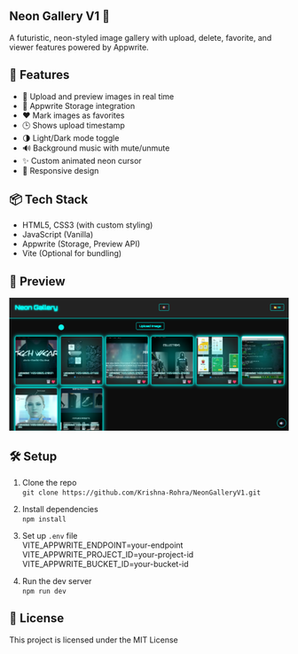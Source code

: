 ## Neon Gallery V1 🌌

A futuristic, neon-styled image gallery with upload, delete, favorite, and viewer features powered by Appwrite.

## 🚀 Features

- 🔁 Upload and preview images in real time
- 💾 Appwrite Storage integration
- ❤️ Mark images as favorites
- 🕒 Shows upload timestamp
- 🌗 Light/Dark mode toggle
- 🔊 Background music with mute/unmute
- ✨ Custom animated neon cursor
- 📱 Responsive design

## 📦 Tech Stack

- HTML5, CSS3 (with custom styling)
- JavaScript (Vanilla)
- Appwrite (Storage, Preview API)
- Vite (Optional for bundling)

## 📸 Preview

![screenshot](image_2025-07-25_155319998.png
)

## 🛠️ Setup

1. Clone the repo  
   `git clone https://github.com/Krishna-Rohra/NeonGalleryV1.git`

2. Install dependencies  
   `npm install`

3. Set up `.env` file  
VITE_APPWRITE_ENDPOINT=your-endpoint
VITE_APPWRITE_PROJECT_ID=your-project-id
VITE_APPWRITE_BUCKET_ID=your-bucket-id

4. Run the dev server  
`npm run dev`

## 📝 License

This project is licensed under the MIT License
